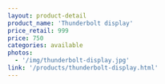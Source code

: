 ```yaml
---
layout: product-detail
product_name: 'Thunderbolt display'
price_retail: 999
price: 750
categories: available
photos:
  - '/img/thunderbolt-display.jpg'
link: '/products/thunderbolt-display.html'
---
```

